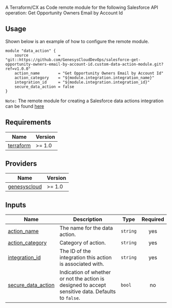 A Terraform/CX as Code remote module for the following Salesforce API operation: Get Opportunity Owners Email by Account Id

## Usage

Shown below is an example of how to configure the remote module.

```hcl
module "data_action" {
    source             = "git::https://github.com/GenesysCloudDevOps/salesforce-get-opportunity-owners-email-by-account-id.custom-data-action-module.git?ref=v1.0.0"
    action_name        = "Get Opportunity Owners Email by Account Id"
    action_category    = "${module.integration.integration_name}"
    integration_id     = "${module.integration.integration_id}"
    secure_data_action = false
}
```

`Note:` The remote module for creating a Salesforce data actions integration can be found [here](https://github.com/GenesysCloudDevOps/salesforce-data-actions-integration-module "Opens github.com/GenesysCloudDevOps/salesforce-data-actions-integration-module")

## Requirements

| Name | Version |
|------|---------|
| <a name="provider_terraform"></a>[terraform](https://www.terraform.io/) | >= 1.0 |

## Providers

| Name | Version |
|------|---------|
| <a name="provider_genesyscloud"></a> [genesyscloud](https://registry.terraform.io/providers/MyPureCloud/genesyscloud/latest) | >= 1.0|


## Inputs

| Name | Description | Type | Required |
|------|-------------|------|:--------:|
| <a name="action_name"></a> [action_name](#action\_\name)  | The name for the data action. | `string` | yes |
| <a name="action_category"></a> [action_category](#action\_\category)  | Category of action. | `string` | yes |
| <a name="integration_id"></a> [integration_id](#integration\_\id)  | The ID of the integration this action is associated with. | `string` | yes |
| <a name="secure_data_action"></a> [secure_data_action](#integration\_\id)  | Indication of whether or not the action is designed to accept sensitive data. Defaults to `false`. | `bool` | no |